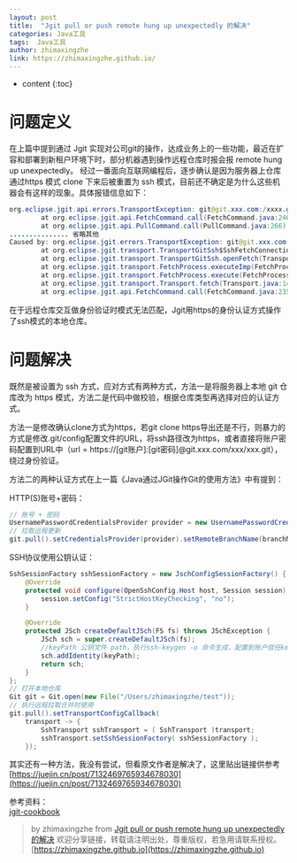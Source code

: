 ```yaml
---
layout: post
title:  "Jgit pull or push remote hung up unexpectedly 的解决"
categories: Java工具
tags:  Java工具
author: zhimaxingzhe
link: https://zhimaxingzhe.github.io/
---
```


* content
{:toc}

# 问题定义
在上篇中提到通过 Jgit 实现对公司git的操作，达成业务上的一些功能，最近在扩容和部署到新租户环境下时，部分机器遇到操作远程仓库时报会报 remote hung up unexpectedly。
经过一番面向互联网编程后，逐步确认是因为服务器上仓库通过https 模式 clone 下来后被重置为 ssh 模式，目前还不确定是为什么这些机器会有这样的现象。具体报错信息如下：

```java
org.eclipse.jgit.api.errors.TransportException: git@git.xxx.com:/xxxx.git: remote hung up unexpectedly
        at org.eclipse.jgit.api.FetchCommand.call(FetchCommand.java:246)
        at org.eclipse.jgit.api.PullCommand.call(PullCommand.java:266)
............... 省略其他
Caused by: org.eclipse.jgit.errors.TransportException: git@git.xxx.com:/xxxx.git: remote hung up unexpectedly
        at org.eclipse.jgit.transport.TransportGitSsh$SshFetchConnection.<init>(TransportGitSsh.java:313)
        at org.eclipse.jgit.transport.TransportGitSsh.openFetch(TransportGitSsh.java:153)
        at org.eclipse.jgit.transport.FetchProcess.executeImp(FetchProcess.java:151)
        at org.eclipse.jgit.transport.FetchProcess.execute(FetchProcess.java:103)
        at org.eclipse.jgit.transport.Transport.fetch(Transport.java:1462)
        at org.eclipse.jgit.api.FetchCommand.call(FetchCommand.java:235)
```

在于远程仓库交互做身份验证时模式无法匹配，Jgit用https的身份认证方式操作了ssh模式的本地仓库。






# 问题解决
既然是被设置为 ssh 方式，应对方式有两种方式，方法一是将服务器上本地 git 仓库改为 https 模式，方法二是代码中做校验，根据仓库类型再选择对应的认证方式。 

方法一是修改确认clone方式为https，若git clone https导出还是不行，则暴力的方式是修改.git/config配置文件的URL，将ssh路径改为https，或者直接将账户密码配置到URL中（url = https://[git账户]:[git密码]@git.xxx.com/xxx/xxx.git），绕过身份验证。   

方法二的两种认证方式在上一篇《Java通过JGit操作Git的使用方法》中有提到：

HTTP(S)账号+密码：
```java
// 账号 + 密码
UsernamePasswordCredentialsProvider provider = new UsernamePasswordCredentialsProvider("userName-zhimaxingzhe", password);
// 拉取远程更新        
git.pull().setCredentialsProvider(provider).setRemoteBranchName(branchName).call();
```
SSH协议使用公钥认证：
```java
SshSessionFactory sshSessionFactory = new JschConfigSessionFactory() {
    @Override
    protected void configure(OpenSshConfig.Host host, Session session) {
        session.setConfig("StrictHostKeyChecking", "no");
    }

    @Override
    protected JSch createDefaultJSch(FS fs) throws JSchException {
        JSch sch = super.createDefaultJSch(fs);
        //keyPath 公钥文件 path，执行ssh-keygen -o 命令生成，配置到账户信任key中
        sch.addIdentity(keyPath);
        return sch;
    }
};
// 打开本地仓库
Git git = Git.open(new File("/Users/zhimaxingzhe/test"));
// 执行远程拉取合并时使用
git.pull().setTransportConfigCallback(
    transport -> {
        SshTransport sshTransport = ( SshTransport )transport;
        sshTransport.setSshSessionFactory( sshSessionFactory );
    });
```

其实还有一种方法，我没有尝试，但看原文作者是解决了，这里贴出链接供参考[https://juejin.cn/post/7132469765934678030](https://juejin.cn/post/7132469765934678030)

参考资料：   
[jgit-cookbook](https://github.com/centic9/jgit-cookbook)

> by zhimaxingzhe from [Jgit pull or push remote hung up unexpectedly 的解决](https://zhimaxingzhe.github.io/2023/02/25/Jgit-pull-or-push-remote-hung-up-unexpectedly/) 欢迎分享链接，转载请注明出处，尊重版权，若急用请联系授权。 [https://zhimaxingzhe.github.io](https://zhimaxingzhe.github.io)
